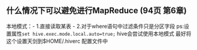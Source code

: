 ## 什么情况下可以避免进行MapReduce (94页 第6章)
本地模式：- 1.直接读取某表
	 - 2.对于where语句中过滤条件只是分区字段
ps:设置属性```set hive.exec.mode.local.auto=true;``` hive会尝试使用本地模式
   最好将这个设置天剑到$HOME/.hiverc 配置文件中



